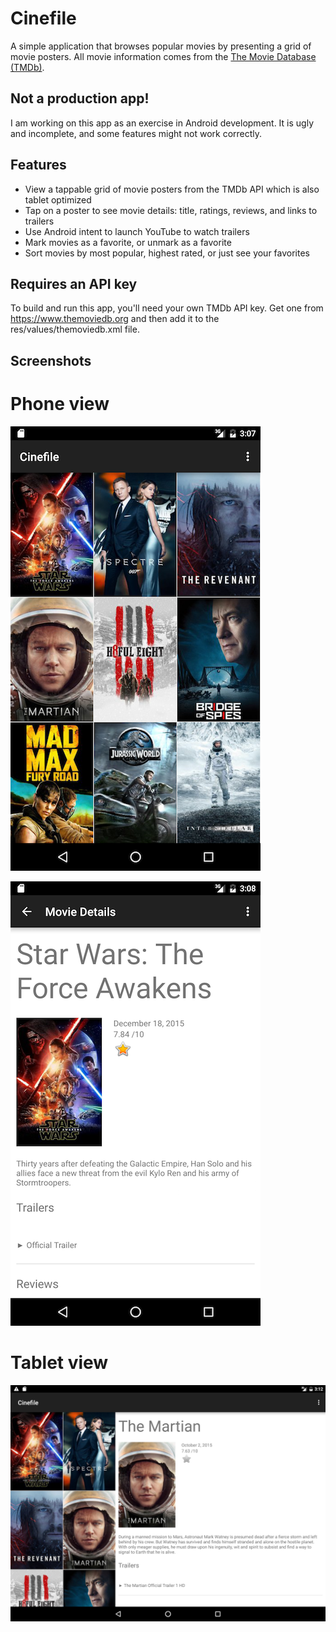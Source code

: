 # Cinefile

A simple application that browses popular movies by presenting a grid of movie posters. All movie information comes from the [The Movie Database (TMDb)](https://www.themoviedb.org).

## Not a production app!

I am working on this app as an exercise in Android development. It is ugly and incomplete, and some features might not work correctly.

## Features

* View a tappable grid of movie posters from the TMDb API which is also tablet optimized
* Tap on a poster to see movie details: title, ratings, reviews, and links to trailers
* Use Android intent to launch YouTube to watch trailers
* Mark movies as a favorite, or unmark as a favorite
* Sort movies by most popular, highest rated, or just see your favorites

## Requires an API key

To build and run this app, you'll need your own TMDb API key. Get one from https://www.themoviedb.org and then add it to the res/values/themoviedb.xml file.

## Screenshots

# Phone view

![Phone portrait view poster grid](https://github.com/ginatrapani/cinefile/blob/master/screenshots/cinefile-phone-portrait-grid.png)

![Phone portrait view movie details](https://github.com/ginatrapani/cinefile/blob/master/screenshots/cinefile-phone-portrait-details.png)

# Tablet view

![Tablet landscape](https://github.com/ginatrapani/cinefile/blob/master/screenshots/cinefile-tablet-landscape-grid-details.png)
